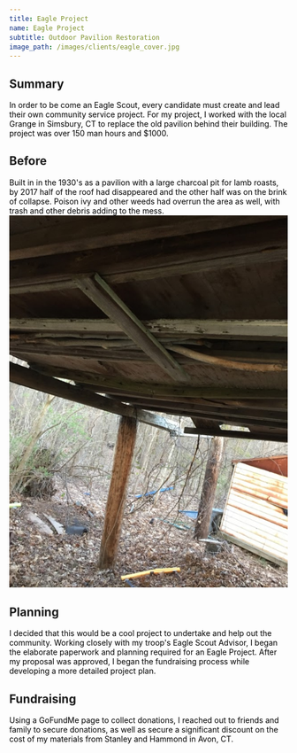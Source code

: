 ```yaml
---
title: Eagle Project
name: Eagle Project
subtitle: Outdoor Pavilion Restoration
image_path: /images/clients/eagle_cover.jpg
---
```


## Summary
<span
  style="color: black;" >In order to be come an Eagle Scout, every candidate must create and lead their own community service project. For my project, I worked with the local Grange in Simsbury, CT to replace the old pavilion behind their building. The project was  over 150 man hours and $1000. </span>
## Before
<span
  style="color: black;" > Built in in the 1930's as a pavilion with a large charcoal pit for lamb roasts, by 2017 half of the roof had disappeared and the other half was on the brink of collapse. Poison ivy and other weeds had overrun the area as well, with trash and other debris adding to the mess. </span>
  ![before image](\assets\img\broken_roof.png)

## Planning
<span
  style="color: black;" > I decided that this would be a cool project to undertake and help out the community. Working closely with my troop's Eagle Scout Advisor, I began the elaborate paperwork and planning required for an Eagle Project. After my proposal was approved, I began the fundraising process while developing a more detailed project plan. </span>
## Fundraising
<span
  style="color: black;"> Using a GoFundMe page to collect donations, I reached out to friends and family to secure donations, as well as secure a significant discount on the cost of my materials from Stanley and Hammond in Avon, CT. </span>
  
